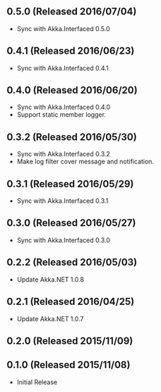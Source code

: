 ## 0.5.0 (Released 2016/07/04)

* Sync with Akka.Interfaced 0.5.0

## 0.4.1 (Released 2016/06/23)

* Sync with Akka.Interfaced 0.4.1

## 0.4.0 (Released 2016/06/20)

* Sync with Akka.Interfaced 0.4.0
* Support static member logger.

## 0.3.2 (Released 2016/05/30)

* Sync with Akka.Interfaced 0.3.2
* Make log filter cover message and notification.

## 0.3.1 (Released 2016/05/29)

* Sync with Akka.Interfaced 0.3.1

## 0.3.0 (Released 2016/05/27)

* Sync with Akka.Interfaced 0.3.0

## 0.2.2 (Released 2016/05/03)

* Update Akka.NET 1.0.8

## 0.2.1 (Released 2016/04/25)

* Update Akka.NET 1.0.7

## 0.2.0 (Released 2015/11/09)

## 0.1.0 (Released 2015/11/08)

* Initial Release

